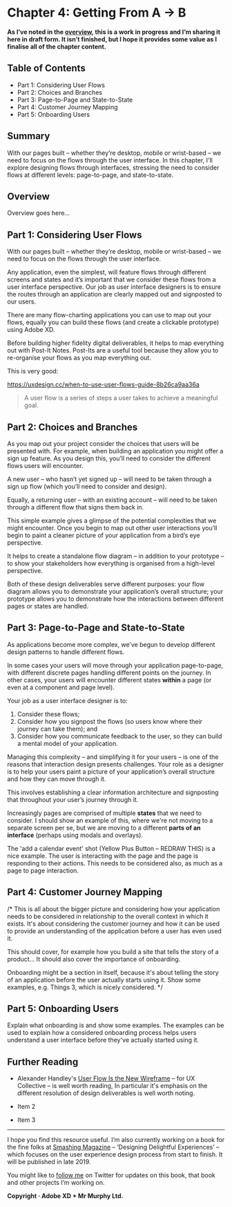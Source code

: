Chapter 4: Getting From A → B
=============================

**As I’ve noted in the [overview](https://github.com/fehler/building-beautiful-uis/blob/master/00-Overview.md), this is a work in progress and I’m sharing it here in draft form. It isn’t finished, but I hope it provides some value as I finalise all of the chapter content.**

<!-- At the bottom of this file there's extra scratch content that needs to be folded in. -->



Table of Contents
-----------------

+ Part 1: Considering User Flows
+ Part 2: Choices and Branches
+ Part 3: Page-to-Page and State-to-State
+ Part 4: Customer Journey Mapping
+ Part 5: Onboarding Users



Summary
-------

With our pages built – whether they’re desktop, mobile or wrist-based – we need to focus on the flows through the user interface. In this chapter, I'll explore designing flows through interfaces, stressing the need to consider flows at different levels: page-to-page, and state-to-state.



Overview
--------

Overview goes here…



Part 1: Considering User Flows
------------------------------

With our pages built – whether they’re desktop, mobile or wrist-based – we need to focus on the flows through the user interface.

Any application, even the simplest, will feature flows through different screens and states and it’s important that we consider these flows from a user interface perspective. Our job as user interface designers is to ensure the routes through an application are clearly mapped out and signposted to our users.

There are many flow-charting applications you can use to map out your flows, equally you can build these flows (and create a clickable prototype) using Adobe XD.

Before building higher fidelity digital deliverables, it helps to map everything out with Post-It Notes. Post-Its are a useful tool because they allow you to re-organise your flows as you map everything out.

This is very good:

https://uxdesign.cc/when-to-use-user-flows-guide-8b26ca9aa36a

> A user flow is a series of steps a user takes to achieve a meaningful goal.



Part 2: Choices and Branches
----------------------------

As you map out your project consider the choices that users will be presented with. For example, when building an application you might offer a sign up feature. As you design this, you’ll need to consider the different flows users will encounter.

A new user – who hasn’t yet signed up – will need to be taken through a sign up flow (which you’ll need to consider and design).

Equally, a returning user – with an existing account – will need to be taken through a different flow that signs them back in.

This simple example gives a glimpse of the potential complexities that we might encounter. Once you begin to map out other user interactions you’ll begin to paint a cleaner picture of your application from a bird’s eye perspective.

It helps to create a standalone flow diagram – in addition to your prototype – to show your stakeholders how everything is organised from a high-level perspective.

Both of these design deliverables serve different purposes: your flow diagram allows you to demonstrate your application’s overall structure; your prototype allows you to demonstrate how the interactions between different pages or states are handled.



Part 3: Page-to-Page and State-to-State
---------------------------------------

As applications become more complex, we’ve begun to develop different design patterns to handle different flows.

In some cases your users will move through your application page-to-page, with different discrete pages handling different points on the journey. In other cases, your users will encounter different states **within** a page (or even at a component and page level).

Your job as a user interface designer is to:

1. Consider these flows;
2. Consider how you signpost the flows (so users know where their journey can take them); and
3. Consider how you communicate feedback to the user, so they can build a mental model of your application.

Managing this complexity – and simplifying it for your users – is one of the reasons that interaction design presents challenges. Your role as a designer is to help your users paint a picture of your application’s overall structure and how they can move through it.

This involves establishing a clear information architecture and signposting that throughout your user’s journey through it.

Increasingly pages are comprised of multiple **states** that we need to consider. I should show an example of this, where we're not moving to a separate screen per se, but we are moving to a different **parts of an interface** (perhaps using modals and overlays).

The 'add a calendar event' shot (Yellow Plus Button – REDRAW THIS) is a nice example. The user is interacting with the page and the page is responding to their actions. This needs to be considered also, as much as a page to page interaction.



Part 4: Customer Journey Mapping
--------------------------------

/* This is all about the bigger picture and considering how your application needs to be considered in relationship to the overall context in which it exists. It's about considering the customer journey and how it can be used to provide an understanding of the application before a user has even used it.

This should cover, for example how you build a site that tells the story of a product… It should also cover the importance of onboarding.

Onboarding might be a section in itself, because it's about telling the story of an application before the user actually starts using it. Show some examples, e.g. Things 3, which is nicely considered. */



Part 5: Onboarding Users
------------------------

Explain what onboarding is and show some examples. The examples can be used to explain how a considered onboarding process helps users understand a user interface before they've actually started using it.



Further Reading
---------------

+ Alexander Handley's [User Flow Is the New Wireframe](https://uxdesign.cc/when-to-use-user-flows-guide-8b26ca9aa36a) – for UX Collective – is well worth reading, In particular it's emphasis on the different resolution of design deliverables is well worth noting.

+ Item 2

+ Item 3


---


I hope you find this resource useful. I’m also currently working on a book for the fine folks at [Smashing Magazine](https://www.smashingmagazine.com) – ‘Designing Delightful Experiences’ – which focuses on the user experience design process from start to finish. It will be published in late 2019.

You might like to [follow me](https://www.twitter.com/fehler) on Twitter for updates on this book, that book and other projects I’m working on.

**Copyright · Adobe XD + Mr Murphy Ltd.**
